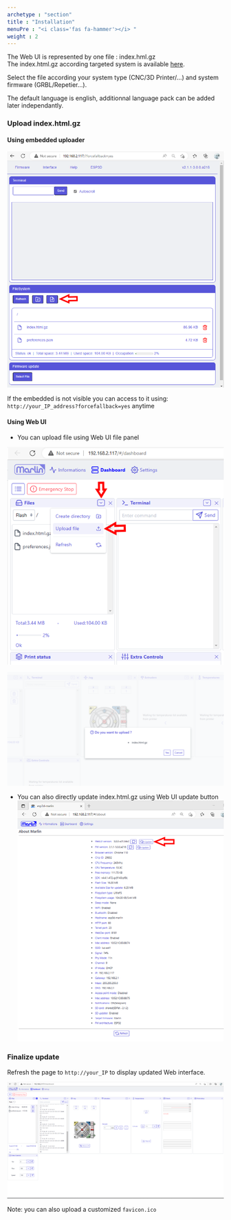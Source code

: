 ```yaml
---
archetype : "section"
title : "Installation"
menuPre : "<i class='fas fa-hammer'></i> "
weight : 2
---
```


The Web UI is represented by one file : index.hml.gz   
The index.html.gz according targeted system is available [here](https://github.com/luc-github/ESP3D-WEBUI/tree/3.0/dist).   

Select the file according your system type (CNC/3D Printer/...) and system firmware (GRBL/Repetier...).   

The default language is english, additionnal language pack can be added later independantly.

### Upload index.html.gz

#### Using embedded uploader

![image](embedded_fs.png)

If the embedded is not visible you can access to it using:
`http://your_IP_address?forcefallback=yes` anytime

#### Using Web UI
* You can upload file using Web UI file panel

![image](spiffs_access.png)

![image](spiffs_modal.png)

* You can also directly update index.html.gz using Web UI update button
![image](webui_update.png)

### Finalize update

Refresh the page to `http://your_IP` to display updated Web interface.

![image](full.png)

Note: you can also upload a customized `favicon.ico`
